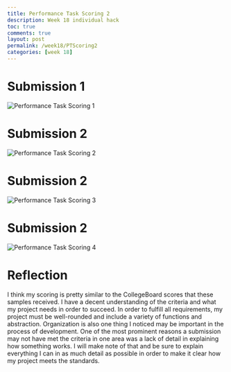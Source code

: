 ```yaml
---
title: Performance Task Scoring 2
description: Week 18 individual hack
toc: true
comments: true
layout: post
permalink: /week18/PTScoring2
categories: [week 18]
---
```


# Submission 1

![Performance Task Scoring 1](../images/PTscoring2-1.jpg)


# Submission 2

![Performance Task Scoring 2](../images/PTscoring2-2.jpg)


# Submission 2

![Performance Task Scoring 3](../images/PTscoring2-3.jpg)


# Submission 2

![Performance Task Scoring 4](../images/PTscoring2-4.jpg)


# Reflection

I think my scoring is pretty similar to the CollegeBoard scores that these samples received. I have a decent understanding of the criteria and what my project needs in order to succeed. In order to fulfill all requirements, my project must be well-rounded and include a variety of functions and abstraction. Organization is also one thing I noticed may be important in the process of development. One of the most prominent reasons a submission may not have met the criteria in one area was a lack of detail in explaining how something works. I will make note of that and be sure to explain everything I can in as much detail as possible in order to make it clear how my project meets the standards.